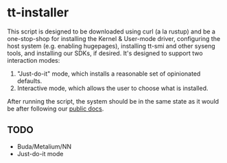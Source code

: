 # tt-installer

This script is designed to be downloaded using curl (a la rustup) and be a one-stop-shop for installing the Kernel & User-mode driver, configuring the host system (e.g. enabling hugepages), installing tt-smi and other syseng tools, and installing our SDKs, if desired. It's designed to support two interaction modes:

1. "Just-do-it" mode, which installs a reasonable set of opinionated defaults.
2. Interactive mode, which allows the user to choose what is installed.
    
After running the script, the system should be in the same state as it would be after following our [public docs](https://docs.tenstorrent.com/#software-installation).

## TODO
- Buda/Metalium/NN
- Just-do-it mode

